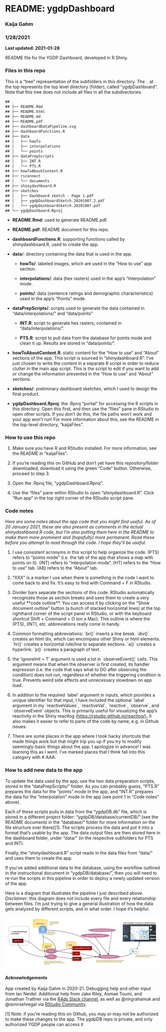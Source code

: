 
# README: ygdpDashboard

### Kaija Gahm

### 1/28/2021

**Last updated: 2021-01-28**

README file for the YGDP Dashboard, developed in R Shiny.

### Files in this repo

This is a “tree” representation of the subfolders in this directory. The
`.` at the top represents the top level directory (folder), called
“ygdpDashboard”. Note that this tree does not include all files in all
the subdirectories.

    ## .
    ## ├── README.Rmd
    ## ├── README.html
    ## ├── README.md
    ## ├── README.pdf
    ## ├── dashboardDataPipeline.svg
    ## ├── dashboardFunctions.R
    ## ├── data
    ## │   ├── howTo
    ## │   ├── interpolations
    ## │   └── points
    ## ├── dataPrepScripts
    ## │   ├── INT.R
    ## │   └── PTS.R
    ## ├── howToAboutContent.R
    ## ├── rsconnect
    ## │   └── documents
    ## ├── shinydashboard.R
    ## ├── sketches
    ## │   ├── Dashboard sketch - Page 1.pdf
    ## │   ├── ygdpDashboardSketch.20201007.2.pdf
    ## │   └── ygdpDashboardSketch.20201007.pdf
    ## └── ygdpDashboard.Rproj

-   **README.Rmd:** used to generate README.pdf.

-   **README.pdf**: README document for this repo.

-   **dashboardFunctions.R**: supporting functions called by
    shinydashboard.R, used to create the app.

-   **data**/: directory containing the data that is used in the app.

    -   **howTo/**: labeled images, which are used in the “How to use”
        app section.

    -   **interpolations/**: data (hex rasters) used in the app’s
        “Interpolation” mode.

    -   **points/**: data (sentence ratings and demographic
        characteristics) used in the app’s “Points” mode.

-   **dataPrepScripts/**: scripts used to generate the data contained in
    “data/interpolations/” and “data/points”

    -   **INT.R**: script to generate hex rasters, contained in
        “data/interpolations/”.

    -   **PTS.R**: script to pull data from the database for points mode
        and clean it up. Results are stored in “data/points/”.

-   **howToAboutContent.R**: static content for the “How to use” and
    “About” sections of the app. This script is sourced in
    “shinydashboard.R”. I’ve just chosen to write the content in a
    separate R script in order to reduce clutter in the main app script.
    This is the script to edit if you want to add or change the
    information presented in the “How to use” and “About” sections.

-   **sketches/**: preliminary dashboard sketches, which I used to
    design the final product.

-   **ygdpDashboard.Rproj**: the .Rproj “portal” for accessing the R
    scripts in this directory. Open this first, and then use the “files”
    pane in RStudio to open other scripts. If you don’t do this, the
    file paths won’t work and your app won’t run! For more information
    about this, see the README in the top-level directory, “kaijaFiles”.

### How to use this repo

1.  Make sure you have R and RStudio installed. For more information,
    see the README in “kaijaFiles”.

2.  If you’re reading this on GitHub and don’t yet have this
    repository/folder downloaded, download it using the green “Code”
    button. Otherwise, proceed to step 3.

3.  Open the .Rproj file, “ygdpDashboard.Rproj”.

4.  Use the “files” pane within RStudio to open “shinydashboard.R”.
    Click “Run app” in the top right corner of the RStudio script pane.

### Code notes

*Here are some notes about the app code that you might find useful. As
of 20 January 2021, these are also present as comments in the actual
shinydashboard.R code, but I’m also putting them here in the README to
make them more prominent and (hopefully) more permanent. Read these
before you attempt to read through the code. I hope they’ll be useful.*

1.  I use consistent acronyms in this script to help organize the code.
    (PTS) refers to “points mode” (i.e. the tab of the app that shows a
    map with points on it). (INT) refers to “interpolation mode”. (HT)
    refers to the “How to use” tab. (AB) refers to the “About” tab.

2.  “XXX” is a marker I use when there is something in the code I want
    to come back to and fix. It’s easy to find with Command + F in
    RStudio.

3.  Divider bars separate the sections of this code. RStudio
    automatically recognizes those as section breaks and uses them to
    create a very useful \*\*code outline\*\*. You can access it by
    clicking on the “Show document outline” button (a bunch of stacked
    horizontal lines) at the top righthand corner of the script panel in
    RStudio, or with the keyboard shortcut Shift + Command + O (on a
    Mac). This outline is where the (PTS), (INT), etc. abbreviations
    really come in handy.

4.  Common formatting abbreviations: \`br()\` inserts a line break.
    \`div()\` creates an html div, which can encompass other Shiny or
    html elements. \`hr()\` creates a horizontal rule/line to separate
    sections. \`a()\` creates a hyperlink. \`p()\` creates a paragraph
    of text.

5.  the ‘ignoreInit = T’ argument is used a lot in \`observeEvent()\`
    calls. This argument means that when the observer is first created,
    its handler expression (i.e. the code that says what to DO after
    observing the condition) does not run, regardless of whether the
    triggering condition is true. Prevents weird side effects and
    unnecessary slowdown on app load.

6.  In addition to the required \`label\` argument in inputs, which
    provides a unique identifier for that input, I have included the
    optional \`label\` argument in my \`reactiveValues\`,
    \`reactiveVal\`, \`reactive\`, \`observe\`, and \`observeEvent\`
    objects. This is primarily useful for visualizing the app’s
    reactivity in the Shiny reactlog
    (<https://rstudio.github.io/reactlog/).> It also makes it easier to
    refer to parts of the code by name, e.g. in Github issues.

7.  There are some places in the app where I took hacky shortcuts that
    made things work but that might trip you up if you try to modify
    seemingly-basic things about the app. I apologize in advance! I was
    learning this as I went. I’ve marked places that I think fall into
    this category with \# AAA.

### How to add new data to the app

To update the data used by the app, use the two data preparation
scripts, stored in the “dataPrepScripts/” folder. As you can probably
guess, “PTS.R” prepares the data for the “points” mode in the app, and
“INT.R” prepares the data for the “interpolation” mode in the app (see
point 1 in “Code notes” above).

Each of these scripts pulls in data from the “ygdpDB.db” file, which is
stored in a different project folder: “ygdpDB/database/currentDB/” (see
the README documents in the “database/” folder for more information on
the file structure over there)[1]. The scripts process the data and put
it into a format that’s usable by the app. The data output files are
then stored here in the dashboard folder, under “data/” (in the
respective subfolders for PTS and INT).

Finally, the “shinydashboard.R” script reads in the data files from
“data/” and uses them to create the app.

If you’ve added additional data to the database, using the workflow
outlined in the instructional document in “ygdpDB/database/”, then you
will need to re-run the scripts in this pipeline in order to deploy a
newly updated version of the app.

Here is a diagram that illustrates the pipeline I just described above.
*Disclaimer:* this diagram does not include every file and every
relationship between files. I’m just trying to give a general
illustration of how the data gets analyzed by different scripts, and in
what order. I hope it’s helpful.

![](dashboardDataPipeline.svg)

#### Acknowledgements

App created by Kaija Gahm in 2020-21. Debugging help and other input
from Ian Neidel. Additional help from Jake Riley, Asmae Toumi, and
Jonathan Trattner via the [R4ds Slack
channel](https://www.rfordatasci.com/), as well as @nirgrahamuk and
@ismirsehregal via [RStudio Community](https://community.rstudio.com/).

[1] Note: if you’re reading this on Github, you may or may not be
authorized to make these changes to the app. The ygdpDB repo is private,
and only authorized YGDP people can access it
